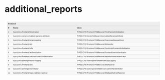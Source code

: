 # additional_reports

![](https://raw.githubusercontent.com/Apen/additional_reports/master/Resources/Public/Images/middlewares.png)
